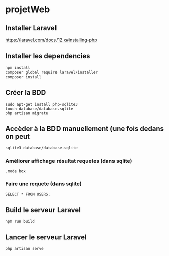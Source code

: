 # projetWeb

## Installer Laravel
https://laravel.com/docs/12.x#installing-php

## Installer les dependencies
```bash
npm install
composer global require laravel/installer
composer install
```

## Créer la BDD
```
sudo apt-get install php-sqlite3
touch database/database.sqlite
php artisan migrate
```

## Accèder à la BDD manuellement (une fois dedans on peut 
```
sqlite3 database/database.sqlite
```
### Améliorer affichage résultat requetes (dans sqlite)
```
.mode box
```

### Faire une requete (dans sqlite)
```
SELECT * FROM USERS;
```
 
## Build le serveur Laravel
```bash
npm run build
```

## Lancer le serveur Laravel
```bash
php artisan serve
```
